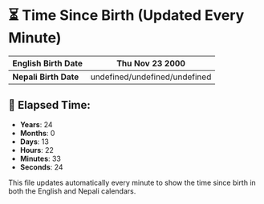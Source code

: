 # ⏳ Time Since Birth (Updated Every Minute)

| **English Birth Date** | Thu Nov 23 2000 |
|------------------------|-------------------------------------|
| **Nepali Birth Date**  | undefined/undefined/undefined                  |

## 📅 Elapsed Time:

- **Years**: 24
- **Months**: 0
- **Days**: 13
- **Hours**: 22
- **Minutes**: 33
- **Seconds**: 24

This file updates automatically every minute to show the time since birth in both the English and Nepali calendars.